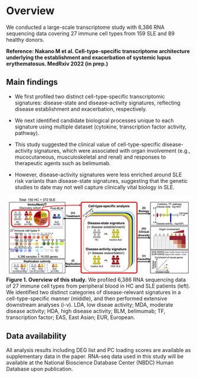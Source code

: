 # Overview
We conducted a large-scale transcriptome study with 6,386 RNA sequencing data covering 27 immune cell types from 159 SLE and 89 healthy donors.

**Reference: Nakano M et al. Cell-type-specific transcriptome architecture underlying the establishment and exacerbation of systemic lupus erythematosus. MedRxiv 2022 (in prep.)**

## Main findings
- We first profiled two distinct cell-type-specific transcriptomic signatures: disease-state and disease-activity signatures, reflecting disease establishment and exacerbation, respectively.

- We next identified candidate biological processes unique to each signature using multiple dataset (cytokine, transcription factor activity, pathway).

- This study suggested the clinical value of cell-type-specific disease-activity signatures, which were associated with organ involvement (e.g., mucocutaneous, musculoskeletal and renal) and responses to therapeutic agents such as belimumab.

- However, disease-activity signatures were less enriched around SLE risk variants than disease-state signatures, suggesting that the genetic studies to date may not well capture clinically vital biology in SLE.

![image](./Data/Fig1.png)
**Figure 1. Overview of this study.**
We profiled 6,386 RNA sequencing data of 27 immune cell types from peripheral blood in HC and SLE patients (left). We identified two distinct categories of disease-relevant signatures in a cell-type-specific manner (middle), and then performed extensive downstream analyses (i-v). LDA, low diseae activity; MDA, moderate disease activity; HDA, high disease activity; BLM, belimumab; TF, transcription factor; EAS, East Asian; EUR, European.


## Data availability
All analysis results including DEG list and PC loading scores are available as supplementary data in the paper. RNA-seq data used in this study will be available at the National Bioscience Database Center (NBDC) Human Database upon publication.


